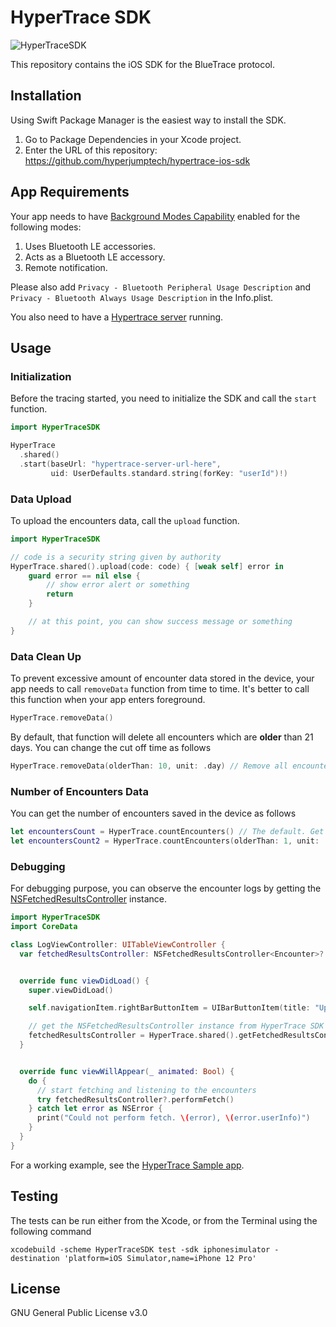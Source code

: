 # HyperTrace SDK

![HyperTraceSDK](https://github.com/hyperjumptech/hypertrace-ios-sdk/actions/workflows/test.yml/badge.svg)

This repository contains the iOS SDK for the BlueTrace protocol.

## Installation

Using Swift Package Manager is the easiest way to install the SDK.

1. Go to Package Dependencies in your Xcode project.
2. Enter the URL of this repository: https://github.com/hyperjumptech/hypertrace-ios-sdk

## App Requirements

Your app needs to have [Background Modes Capability](https://developer.apple.com/documentation/xcode/configuring-background-execution-modes) enabled for the following modes:

1. Uses Bluetooth LE accessories.
2. Acts as a Bluetooth LE accessory.
3. Remote notification.

Please also add `Privacy - Bluetooth Peripheral Usage Description` and `Privacy - Bluetooth Always Usage Description` in the Info.plist.

You also need to have a [Hypertrace server](https://github.com/hyperjumptech/hypertrace) running.

## Usage

### Initialization

Before the tracing started, you need to initialize the SDK and call the `start` function.

```swift
import HyperTraceSDK

HyperTrace
  .shared()
  .start(baseUrl: "hypertrace-server-url-here",
         uid: UserDefaults.standard.string(forKey: "userId")!)
```

### Data Upload

To upload the encounters data, call the `upload` function.

```swift
import HyperTraceSDK

// code is a security string given by authority
HyperTrace.shared().upload(code: code) { [weak self] error in
    guard error == nil else {
        // show error alert or something
        return
    }

    // at this point, you can show success message or something
}
```

### Data Clean Up

To prevent excessive amount of encounter data stored in the device, your app needs to call `removeData` function from time to time. It's better to call this function when your app enters foreground.

```swift
HyperTrace.removeData()
```

By default, that function will delete all encounters which are **older** than 21 days. You can change the cut off time as follows

```swift
HyperTrace.removeData(olderThan: 10, unit: .day) // Remove all encounters which are older than 10 days ago
```

### Number of Encounters Data

You can get the number of encounters saved in the device as follows

```swift
let encountersCount = HyperTrace.countEncounters() // The default. Get the number of all encounters which are older than 21 days ago
let encountersCount2 = HyperTrace.countEncounters(olderThan: 1, unit: .minute) // Get the number of all encounters which are older than 1 minute ago
```

### Debugging

For debugging purpose, you can observe the encounter logs by getting the [NSFetchedResultsController](https://developer.apple.com/documentation/coredata/nsfetchedresultscontroller) instance.

```swift
import HyperTraceSDK
import CoreData

class LogViewController: UITableViewController {
  var fetchedResultsController: NSFetchedResultsController<Encounter>?


  override func viewDidLoad() {
    super.viewDidLoad()

    self.navigationItem.rightBarButtonItem = UIBarButtonItem(title: "Upload", style: .plain, target: self, action: #selector(addTapped))

    // get the NSFetchedResultsController instance from HyperTrace SDK
    fetchedResultsController = HyperTrace.shared().getFetchedResultsController(delegate: self)
  }


  override func viewWillAppear(_ animated: Bool) {
    do {
      // start fetching and listening to the encounters
      try fetchedResultsController?.performFetch()
    } catch let error as NSError {
      print("Could not perform fetch. \(error), \(error.userInfo)")
    }
  }
}
```

For a working example, see the [HyperTrace Sample app](https://github.com/hyperjumptech/hypertrace-ios-sdk-sample).

## Testing

The tests can be run either from the Xcode, or from the Terminal using the following command

```shell
xcodebuild -scheme HyperTraceSDK test -sdk iphonesimulator -destination 'platform=iOS Simulator,name=iPhone 12 Pro'

```

## License

GNU General Public License v3.0
